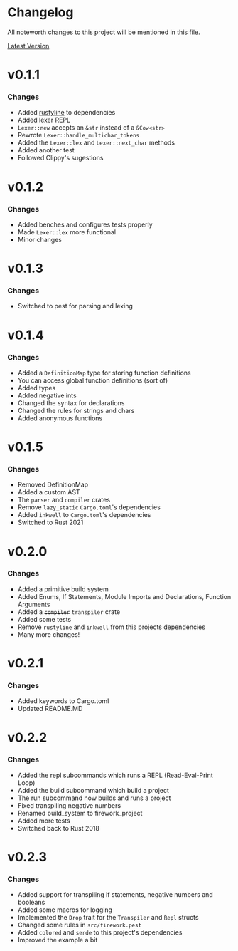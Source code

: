 # Changelog
All noteworth changes to this project will be mentioned in this file.

[Latest Version](#v0.2.3)

# v0.1.1
### Changes
- Added [rustyline](https://crates.io/crates/rustyline/) to dependencies
- Added lexer REPL
- `Lexer::new` accepts an `&str` instead of a `&Cow<str>`
- Rewrote `Lexer::handle_multichar_tokens`
- Added the `Lexer::lex` and `Lexer::next_char` methods
- Added another test
- Followed Clippy's sugestions

# v0.1.2
### Changes 
- Added benches and configures tests properly
- Made `Lexer::lex` more functional
- Minor changes

# v0.1.3
### Changes
- Switched to pest for parsing and lexing

# v0.1.4
### Changes
- Added a `DefinitionMap` type for storing function definitions
- You can access global function definitions (sort of)
- Added types
- Added negative ints
- Changed the syntax for declarations
- Changed the rules for strings and chars
- Added anonymous functions

# v0.1.5
### Changes
- Removed DefinitionMap
- Added a custom AST
- The ```parser``` and ```compiler``` crates
- Remove ```lazy_static``` ```Cargo.toml```'s dependencies
- Added ```inkwell``` to ```Cargo.toml```'s dependencies
- Switched to Rust 2021

# v0.2.0
### Changes
- Added a primitive build system
- Added Enums, If Statements, Module Imports and Declarations, Function Arguments
- Added a ~~```compiler```~~ ```transpiler``` crate
- Added some tests
- Remove ```rustyline``` and ```inkwell``` from this projects dependencies
- Many more changes!

# v0.2.1
### Changes
- Added keywords to Cargo.toml
- Updated README.MD

# v0.2.2
### Changes
- Added the repl subcommands which runs a REPL (Read-Eval-Print Loop)
- Added the build subcommand which build a project
- The run subcommand now builds and runs a project
- Fixed transpiling negative numbers
- Renamed build_system to firework_project
- Added more tests
- Switched back to Rust 2018

# v0.2.3
### Changes
- Added support for transpiling if statements, negative numbers and booleans
- Added some macros for logging
- Implemented the ```Drop``` trait for the ```Transpiler``` and ```Repl``` structs
- Changed some rules in ```src/firework.pest```
- Added ```colored``` and ```serde``` to this project's dependencies
- Improved the example a bit